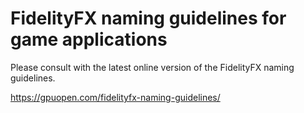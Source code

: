 <!-- @page page_getting-started_naming-guidelines FidelityFX naming guidelines for game applications -->

<h1>FidelityFX naming guidelines for game applications</h1>

Please consult with the latest online version of the FidelityFX naming guidelines.

https://gpuopen.com/fidelityfx-naming-guidelines/

